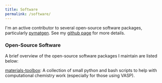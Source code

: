 ```yaml
---
title: Software
permalink: /software/
---
```


I'm an active contributor to several open-source software packages, particularly [pymatgen](https://github.com/materialsproject/pymatgen). See my [github page](https://github.com/utf) for more details.

### Open-Source Software

A brief overview of the open-source software packages I maintain are listed below:

[materials-toolbox](https://github.com/utf/materials-toolbox):  A collection of small python and bash scripts to help with computational chemistry work (especially for those using VASP).
